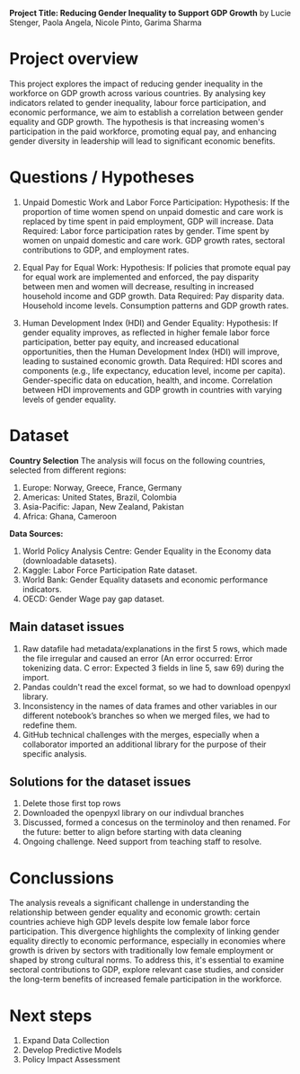 **Project Title: Reducing Gender Inequality to Support GDP Growth**
    by Lucie Stenger, Paola Angela, Nicole Pinto, Garima Sharma

# Project overview

This project explores the impact of reducing gender inequality in the workforce on GDP growth across various countries. By analysing key indicators related to gender inequality, labour force participation, and economic performance, we aim to establish a correlation between gender equality and GDP growth. The hypothesis is that increasing women's participation in the paid workforce, promoting equal pay, and enhancing gender diversity in leadership will lead to significant economic benefits.

# Questions / Hypotheses

1) Unpaid Domestic Work and Labor Force Participation:
Hypothesis: If the proportion of time women spend on unpaid domestic and care work is replaced by time spent in paid employment, GDP will increase.
Data Required:
Labor force participation rates by gender.
Time spent by women on unpaid domestic and care work.
GDP growth rates, sectoral contributions to GDP, and employment rates.

2) Equal Pay for Equal Work:
Hypothesis: If policies that promote equal pay for equal work are implemented and enforced, the pay disparity between men and women will decrease, resulting in increased household income and GDP growth.
Data Required:
Pay disparity data.
Household income levels.
Consumption patterns and GDP growth rates.

3) Human Development Index (HDI) and Gender Equality:
Hypothesis: If gender equality improves, as reflected in higher female labor force participation, better pay equity, and increased educational opportunities, then the Human Development Index (HDI) will improve, leading to sustained economic growth.
Data Required:
HDI scores and components (e.g., life expectancy, education level, income per capita).
Gender-specific data on education, health, and income.
Correlation between HDI improvements and GDP growth in countries with varying levels of gender equality.


# Dataset 

**Country Selection**
The analysis will focus on the following countries, selected from different regions:
1) Europe: Norway, Greece, France, Germany
2) Americas: United States, Brazil, Colombia
3) Asia-Pacific: Japan, New Zealand, Pakistan
4) Africa: Ghana, Cameroon

**Data Sources:**

1) World Policy Analysis Centre: Gender Equality in the Economy data (downloadable datasets).
2) Kaggle: Labor Force Participation Rate dataset.
3) World Bank: Gender Equality datasets and economic performance indicators.
4) OECD: Gender Wage pay gap dataset.


## Main dataset issues

1) Raw datafile had metadata/explanations in the first 5 rows, which made the file irregular and caused an error (An error occurred: Error tokenizing data. C error: Expected 3 fields in line 5, saw 69) during the import.
2) Pandas couldn't read the excel format, so we had to download openpyxl library.
3) Inconsistency in the names of data frames and other variables in our different notebook’s branches so when we merged files, we had to redefine them.
4) GitHub technical challenges with the merges, especially when a collaborator imported an additional library for the purpose of their specific analysis.



## Solutions for the dataset issues
1) Delete those first top rows
2) Downloaded the openpyxl library on our indivdual branches
3) Discussed, formed a concesus on the terminoloy and then renamed. For the future: better to align before starting with data cleaning
4) Ongoing challenge. Need support from teaching staff to resolve.

# Conclussions
The analysis reveals a significant challenge in understanding the relationship between gender equality and economic growth: certain countries achieve high GDP levels despite low female labor force participation. This divergence highlights the complexity of linking gender equality directly to economic performance, especially in economies where growth is driven by sectors with traditionally low female employment or shaped by strong cultural norms. To address this, it's essential to examine sectoral contributions to GDP, explore relevant case studies, and consider the long-term benefits of increased female participation in the workforce.

# Next steps
1) Expand Data Collection
2) Develop Predictive Models
3) Policy Impact Assessment


